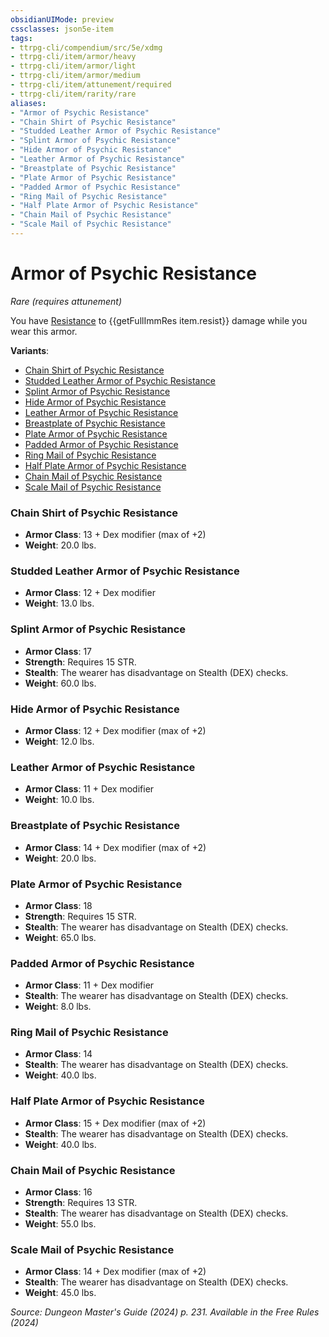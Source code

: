 ```yaml
---
obsidianUIMode: preview
cssclasses: json5e-item
tags:
- ttrpg-cli/compendium/src/5e/xdmg
- ttrpg-cli/item/armor/heavy
- ttrpg-cli/item/armor/light
- ttrpg-cli/item/armor/medium
- ttrpg-cli/item/attunement/required
- ttrpg-cli/item/rarity/rare
aliases: 
- "Armor of Psychic Resistance"
- "Chain Shirt of Psychic Resistance"
- "Studded Leather Armor of Psychic Resistance"
- "Splint Armor of Psychic Resistance"
- "Hide Armor of Psychic Resistance"
- "Leather Armor of Psychic Resistance"
- "Breastplate of Psychic Resistance"
- "Plate Armor of Psychic Resistance"
- "Padded Armor of Psychic Resistance"
- "Ring Mail of Psychic Resistance"
- "Half Plate Armor of Psychic Resistance"
- "Chain Mail of Psychic Resistance"
- "Scale Mail of Psychic Resistance"
---
```

# Armor of Psychic Resistance
*Rare (requires attunement)*  


You have [Resistance](3-Compendium/CLI/rules/variant-rules/resistance-xphb.md) to {{getFullImmRes item.resist}} damage while you wear this armor.

**Variants**:
- [Chain Shirt of Psychic Resistance](#Chain%20Shirt%20of%20Psychic%20Resistance)
- [Studded Leather Armor of Psychic Resistance](#Studded%20Leather%20Armor%20of%20Psychic%20Resistance)
- [Splint Armor of Psychic Resistance](#Splint%20Armor%20of%20Psychic%20Resistance)
- [Hide Armor of Psychic Resistance](#Hide%20Armor%20of%20Psychic%20Resistance)
- [Leather Armor of Psychic Resistance](#Leather%20Armor%20of%20Psychic%20Resistance)
- [Breastplate of Psychic Resistance](#Breastplate%20of%20Psychic%20Resistance)
- [Plate Armor of Psychic Resistance](#Plate%20Armor%20of%20Psychic%20Resistance)
- [Padded Armor of Psychic Resistance](#Padded%20Armor%20of%20Psychic%20Resistance)
- [Ring Mail of Psychic Resistance](#Ring%20Mail%20of%20Psychic%20Resistance)
- [Half Plate Armor of Psychic Resistance](#Half%20Plate%20Armor%20of%20Psychic%20Resistance)
- [Chain Mail of Psychic Resistance](#Chain%20Mail%20of%20Psychic%20Resistance)
- [Scale Mail of Psychic Resistance](#Scale%20Mail%20of%20Psychic%20Resistance)

### Chain Shirt of Psychic Resistance

- **Armor Class**: 13 + Dex modifier (max of +2)
- **Weight**: 20.0 lbs.

### Studded Leather Armor of Psychic Resistance

- **Armor Class**: 12 + Dex modifier
- **Weight**: 13.0 lbs.

### Splint Armor of Psychic Resistance

- **Armor Class**: 17
- **Strength**: Requires 15 STR.
- **Stealth**: The wearer has disadvantage on Stealth (DEX) checks.
- **Weight**: 60.0 lbs.

### Hide Armor of Psychic Resistance

- **Armor Class**: 12 + Dex modifier (max of +2)
- **Weight**: 12.0 lbs.

### Leather Armor of Psychic Resistance

- **Armor Class**: 11 + Dex modifier
- **Weight**: 10.0 lbs.

### Breastplate of Psychic Resistance

- **Armor Class**: 14 + Dex modifier (max of +2)
- **Weight**: 20.0 lbs.

### Plate Armor of Psychic Resistance

- **Armor Class**: 18
- **Strength**: Requires 15 STR.
- **Stealth**: The wearer has disadvantage on Stealth (DEX) checks.
- **Weight**: 65.0 lbs.

### Padded Armor of Psychic Resistance

- **Armor Class**: 11 + Dex modifier
- **Stealth**: The wearer has disadvantage on Stealth (DEX) checks.
- **Weight**: 8.0 lbs.

### Ring Mail of Psychic Resistance

- **Armor Class**: 14
- **Stealth**: The wearer has disadvantage on Stealth (DEX) checks.
- **Weight**: 40.0 lbs.

### Half Plate Armor of Psychic Resistance

- **Armor Class**: 15 + Dex modifier (max of +2)
- **Stealth**: The wearer has disadvantage on Stealth (DEX) checks.
- **Weight**: 40.0 lbs.

### Chain Mail of Psychic Resistance

- **Armor Class**: 16
- **Strength**: Requires 13 STR.
- **Stealth**: The wearer has disadvantage on Stealth (DEX) checks.
- **Weight**: 55.0 lbs.

### Scale Mail of Psychic Resistance

- **Armor Class**: 14 + Dex modifier (max of +2)
- **Stealth**: The wearer has disadvantage on Stealth (DEX) checks.
- **Weight**: 45.0 lbs.


*Source: Dungeon Master's Guide (2024) p. 231. Available in the Free Rules (2024)*